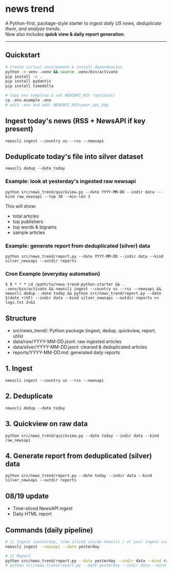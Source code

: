 # news trend  

A Python-first, package-style starter to *ingest daily US news, deduplicate them, and analyze trends*.  
Now also includes **quick view & daily report generation**.

---

## Quickstart  

```bash
# Create virtual environment & install dependencies
python -m venv .venv && source .venv/bin/activate
pip install -e .
pip install pydantic
pip install timedelta

# Copy env template & set NEWSAPI_KEY (optional)
cp .env.example .env
# edit .env and add: NEWSAPI_KEY=your_api_key
```

## Ingest today's news (RSS + NewsAPI if key present)
`newscli ingest --country us --rss --newsapi` 

## Deduplicate today's file into silver dataset
`newscli dedup --date today`

### Example: look at yesterday's ingested raw newsapi
`python src/news_trend/quickview.py --date YYYY-MM-DD --indir data --kind raw_newsapi --top 30 --min-len 3`

This will show:

- total articles
- top publishers
- top words & bigrams
- sample articles

### Example: generate report from deduplicated (silver) data
`python src/news_trend/report.py --date YYYY-MM-DD --indir data --kind silver_newsapi --outdir reports`

### Cron Example (everyday automation)
`5 8 * * * cd /path/to/news-trend-python-starter && . .venv/bin/activate && newscli ingest --country us --rss --newsapi && newscli dedup --date today && python src/news_trend/report.py --date $(date +\%F) --indir data --kind silver_newsapi --outdir reports >> logs.txt 2>&1`

## Structure
- src/news_trend/: Python package (ingest, dedup, quickview, report, utils)
- data/raw/YYYY-MM-DD.jsonl: raw ingested articles
- data/silver/YYYY-MM-DD.jsonl: cleaned & deduplicated articles
- reports/YYYY-MM-DD.md: generated daily reports

## 1. Ingest
`newscli ingest --country us --rss --newsapi`

## 2. Deduplicate
`newscli dedup --date today`

## 3. Quickview on raw data
`python src/news_trend/quickview.py --date today --indir data --kind raw_newsapi`

## 4. Generate report from deduplicated (silver) data
`python src/news_trend/report.py --date today --indir data --kind silver_newsapi --outdir reports`


## 08/19 update
- Time-sliced NewsAPI ingest
- Daily HTML report


## Commands (daily pipeline)

```bash
# 1) Ingest (yesterday, time-sliced inside newscli / or your ingest script)
newscli ingest --newsapi --date yesterday

# 2) Report 
python src/news_trend/report.py --date yesterday --indir data --kind raw --outdir reports --top 30
# python src/news_trend/report.py --date yesterday --indir data --kind silver_newsapi --outdir reports --top 30

